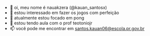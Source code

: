 - 🥶 oi, meu nome é nauakzera (@kauan_santosx)
- 👀 estou interessado em fazer os jogos com perfeição
- 🌱 atualmente estou focado em pong
- 💞️ estou tendo aula com o prof teotoniojr
- 📫 você pode me encontrar em santos.kauan06@escola.pr.gov.br
